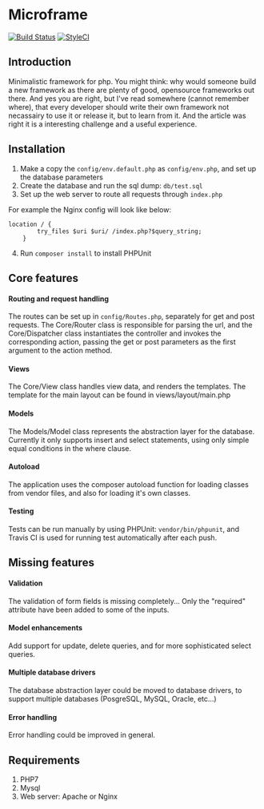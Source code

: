 # Microframe

[![Build Status](https://travis-ci.com/daniel-werner/microframe.svg?branch=master)](https://travis-ci.com/daniel-werner/microframe)
[![StyleCI](https://github.styleci.io/repos/161361417/shield?branch=master)](https://github.styleci.io/repos/161361417)
## Introduction 
Minimalistic framework for php. 
You might think: why would someone build a new framework as there are plenty of good, opensource frameworks out there. And yes you are right, but I've read somewhere (cannot remember where), that every developer should write their own framework not necassairy to use it or release it, but to learn from it. And the article was right it is a interesting challenge and a useful experience.

## Installation
1. Make a copy the `config/env.default.php` as `config/env.php`, and set up the database parameters
2. Create the database and run the sql dump: `db/test.sql`
3. Set up the web server to route all requests through `index.php`

For example the Nginx config will look like below:
 ```
 location / {
         try_files $uri $uri/ /index.php?$query_string;
     }
 ```

4. Run `composer install` to install PHPUnit

## Core features
#### Routing and request handling
The routes can be set up in `config/Routes.php`, separately for get and post requests.
The Core/Router class is responsible for parsing the url, 
and the Core/Dispatcher class instantiates the controller and invokes the 
corresponding action, passing the get or post parameters as the first argument
to the action method.

#### Views
The Core/View class handles view data, and renders the templates.
The template for the main layout can be found in views/layout/main.php
 
#### Models
The Models/Model class represents the abstraction layer for the database.
Currently it only supports insert and select statements, using only simple equal
conditions in the where clause.

#### Autoload
The application uses the composer autoload function for loading classes 
from vendor files, and also for loading it's own classes.

#### Testing
Tests can be run manually by using PHPUnit: `vendor/bin/phpunit`, 
and Travis CI is used for running test automatically after each push.

## Missing features
#### Validation
The validation of form fields is missing completely... Only the "required" attribute have been
added to some of the inputs.
#### Model enhancements
Add support for update, delete queries, and for more sophisticated select queries.
#### Multiple database drivers
The database abstraction layer could be moved to database drivers, to support
multiple databases (PosgreSQL, MySQL, Oracle, etc...)
#### Error handling
Error handling could be improved in general.


## Requirements
1. PHP7
2. Mysql
3. Web server: Apache or Nginx

